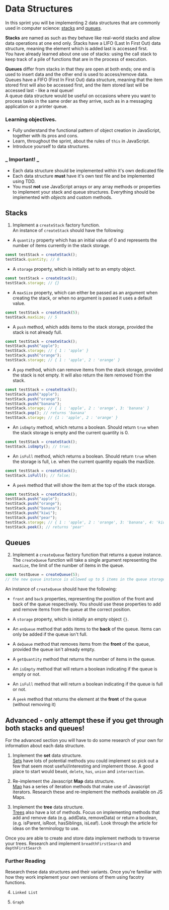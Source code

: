# Data Structures

In this sprint you will be implementing 2 data structures that are commonly used in computer science: [stacks](https://www.tutorialspoint.com/data_structures_algorithms/stack_algorithm.htm) and [queues](https://www.tutorialspoint.com/data_structures_algorithms/dsa_queue.htm).

**Stacks** are named as such as they behave like real-world stacks and allow data operations at one end only. Stacks have a LIFO (Last In First Out) data structure, meaning the element which is added last is accessed first. \
You have already learned about one use of stacks: using the call stack to keep track of a pile of functions that are in the process of execution.

**Queues** differ from stacks in that they are open at both ends; one end is used to insert data and the other end is used to access/remove data. Queues have a FIFO (First In First Out) data structure, meaning that the item stored first will also be accessed first, and the item stored last will be accessed last - like a real queue!\
A queue data structure would be useful on occasions where you want to process tasks in the same order as they arrive, such as in a messaging application or a printer queue.

### **Learning objectives.**

- Fully understand the functional pattern of object creation in JavaScript, together with its pros and cons.
- Learn, throughout the sprint, about the rules of `this` in JavaScript.
- Introduce yourself to data structures.

### _ Important! _

- Each data structure should be implemented within it's own dedicated file
- Each data structure **must** have it's own test file and be implemented using TDD.
- You must **not** use JavaScript arrays or any array methods or properties to implement your stack and queue structures. Everything should be implemented with _objects_ and custom methods.

## **Stacks**

1.  Implement a `createStack` factory function.\
    An instance of `createStack` should have the following:

- A `quantity` property which has an initial value of 0 and represents the number of items currently in the stack storage.

```js
const testStack = createStack();
testStack.quantity; // 0
```

- A `storage` property, which is initially set to an empty object.

```js
const testStack = createStack();
testStack.storage; // {}
```

- A `maxSize` property, which can either be passed as an argument when creating the stack, or when no argument is passed it uses a default value.

```js
const testStack = createStack(5);
testStack.maxSize; // 5
```

- A `push` method, which adds items to the stack storage, provided the stack is not already full.

```js
const testStack = createStack();
testStack.push("apple");
testStack.storage; // { 1 : 'apple' }
testStack.push("orange");
testStack.storage; // { 1 : 'apple', 2 : 'orange' }
```

- A `pop` method, which can remove items from the stack storage, provided the stack is not empty. It will also return the item removed from the stack.

```js
const testStack = createStack();
testStack.push("apple");
testStack.push("orange");
testStack.push("banana");
testStack.storage; // { 1 : 'apple', 2 : 'orange', 3: 'banana' }
testStack.pop(); // returns 'banana'
testStack.storage; // {1 : 'apple', 2 : 'orange' }
```

- An `isEmpty` method, which returns a boolean. Should return `true` when the stack storage is empty and the current quantity is 0.

```js
const testStack = createStack();
testStack.isEmpty(); // true;
```

- An `isFull` method, which returns a boolean. Should return `true` when the storage is full, i.e. when the current quantity equals the maxSize.

```js
const testStack = createStack();
testStack.isFull(); // false;
```

- A `peek` method that will show the item at the top of the stack storage.

```js
const testStack = createStack();
testStack.push("apple");
testStack.push("orange");
testStack.push("banana");
testStack.push("kiwi");
testStack.push("pear");
testStack.storage; // { 1 : 'apple', 2 : 'orange', 3: 'banana', 4: 'kiwi', 5: 'pear' }
testStack.peek(); // returns 'pear'
```

## **Queues**

2.  Implement a `createQueue` factory function that returns a queue instance.\
    The `createQueue` function will take a single argument representing the `maxSize`, the limit of the number of items in the queue.

```js
const testQueue = createQueue(5);
// the new queue instance is allowed up to 5 items in the queue storage
```

An instance of `createQueue` should have the following:

- `front` and `back` properties, representing the position of the front and back of the queue respectively. You should use these properties to add and remove items from the queue at the correct position.

- A `storage` property, which is initially an empty object `{}`.

- An `enQueue` method that adds items to the **back** of the queue. Items can only be added if the queue isn't full.

- A `deQueue` method that removes items from the **front** of the queue, provided the queue isn't already empty.

- A `getQuantity` method that returns the number of items in the queue.

- An `isEmpty` method that will return a boolean indicating if the queue is empty or not.

- An `isFull` method that will return a boolean indicating if the queue is full or not.

- A `peek` method that returns the element at the **front** of the queue (without removing it)

## Advanced - only attempt these if you get through both stacks and queues!

For the advanced section you will have to do some research of your own for information about each data structure.

1. Implement the **set** data structure.\
   [Sets](<https://en.wikipedia.org/wiki/Set_(abstract_data_type)>) have lots of potential methods you could implement so pick out a few that seem most useful/interesting and implement those. A good place to start would be`add`, `delete`, `has`, `union` and `intersection`.

2. Re-implement the Javascript **Map** data structure.\
   [Map](https://developer.mozilla.org/en-US/docs/Web/JavaScript/Reference/Global_Objects/Map) has a series of iteration methods that make use of Javascript iterators. Research these and re-implement the methods available on JS Maps.

3. Implement the **tree** data structure.\
   [Trees](<https://en.wikipedia.org/wiki/Tree_(data_structure)>) also have a lot of methods. Focus on implementing methods that add and remove data (e.g. addData, removeData) or return a boolean, (e.g. isParent, isRoot, hasSiblings, isLeaf). Look through the article for ideas on the terminology to use.

Once you are able to create and store data implement methods to traverse your trees. Research and implement `breadthFirstSearch` and `depthFirstSearch`

### Further Reading

Research these data structures and their variants. Once you're familiar with how they work implement your own versions of them using facotry functions.

4. `Linked List`

5. `Graph`
